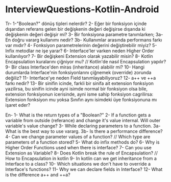 # InterviewQuestions-Kotlin-Android

Tr-
1-"Boolean?" dönüş tipleri nelerdir?
2- Eğer bir fonksiyon içinde dışarıdan referans gelen bir değişkenin değeri değişirse dışarıda ki değişkenin değeri değişir mi?
3- Bir fonksiyona parametre tanımlarken;
    3a- En doğru vararg kullanımı nedir?
    3b- Kullanımlar arasında performans farkı var mıdır?
4- Fonksiyon parametrelerinin değerini değiştirebilir miyiz?
5- Infix metodlar ne işe yarar?
6- Interface'ler varken neden Higher Order kullanılıyor?
7- Bir değişkeni Extension olarak yazabilir misin?
8- Kotlin Encapsulation kuralarını çiğniyor mu? // Kotlin'de nasıl Encapsulation yapılır?
9- Bir class Interface'den miras (inheritance) alabilir mi?
10- Hangi durumlarda Interface'nin fonksiyonlarını çiğnemek (override) zorunda değiliz?
11- Interface'ye neden Field tanımlayabiliyoruz?
12- a++ ve ++a farkı nedir?
13- Bir sinifin icinde, farkli bir sinifa ait extension fonksiyon yazilirsa, bu sinifin icinde ayni isimde normal bir fonksiyon olsa bile, extension fonksiyonun icerisinde, ayni isme sahip fonksiyon cagrilirsa: Extension fonksiyon mu yoksa Sınıfın aynı isimdeki üye fonksiyonuna mı işaret eder?


En-
1- What is the return types of a "Boolean?"
2- If a function gets a variable from outside (referance) and change it's value internal. Will outer variable's value change?
3- While declaring parameters to a function.
    3a- What is the best way to use vararg.
    3b- Is there a performance difference?
4- Can we change parameter values of a function? // Which type are parameters of a function stored?
5- What do infix methods do?
6- Why is Higher Order Functions used when there is interface?
7- Can you use Extension as Variable?
8- Does Kotlin break the rule of Encapsulation? // How to Encapsulation in kotlin
9- In kotlin can we get inheritance from a Interface to a class?
10- Which situations we don't have to override a Interface's functions?
11- Why we can declare fields in Interface?
12- What is the difference a++ and ++a?

